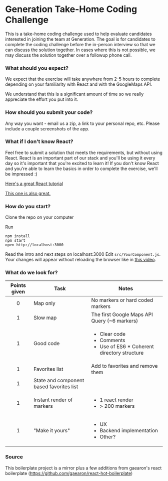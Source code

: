 Generation Take-Home Coding Challenge
=================================
This is a take-home coding challenge used to help evaluate candidates
interested in joining the team at Generation.
The goal is for candidates to complete the coding challenge before the
in-person interview so that we can discuss the solution together.
In cases where this is not possible, we may discuss the solution together
over a followup phone call.

### What should you expect?

We expect that the exercise will take anywhere from 2-5 hours to complete
depending on your familiarity with React and with the GoogleMaps API.

We understand that this is a significant amount of time so we really appreciate
the effort you put into it. 

### How should you submit your code?

Any way you want - email us a zip, a link to your personal repo, etc. 
Please include a couple screenshots of the app.

### What if I don't know React? 

Feel free to submit a solution that meets the requirements, but without using React.
React is an important part of our stack and you'll be using it every day so it's important
that you're excited to learn it! If you don't know React and you're able to learn the basics
in order to complete the exercise, we'll be impressed :)

<a href="https://tylermcginnis.com/react-js-tutorial-pt-1-a-comprehensive-guide-to-building-apps-with-react-js-8ce321b125ba#.h5n3iisi4">Here's a great React tutorial</a>

<a href="http://courses.reactjsprogram.com/courses/reactjsfundamentals">This one is also great.</a>

### How do you start?

Clone the repo on your computer

Run
```
npm install
npm start
open http://localhost:3000
```
Read the intro and next steps on localhost:3000
Edit `src/YourComponent.js`.  
Your changes will appear without reloading the browser like in [this video](http://vimeo.com/100010922).

### What do we look for?

| Points given |                   Task                   | Notes                                                                |
|:------------:|------------------------------------------|----------------------------------------------------------------------|
|      0       |                 Map only                 | No markers or hard coded markers                                     |
|      1       |                 Slow map                 | The first Google Maps API Query (~6 markers)                         |
|      1       |                 Good code                | <ul> <li>Clear code</li> <li>Comments</li> <li>Use of ES6 * Coherent directory structure</li> </ul> |
|      1       |              Favorites list              | Add to favorites and remove them                                     |
|      1       | State and component based favorites list |                                                                      |
|      1       |         Instant render of markers        | <ul> <li>1 react render</li> <li>> 200 markers</li> </ul>            |
|      1       |              "Make it yours"             | <ul> <li>UX</li> <li>Backend implementation</li> <li>Other?</li> </ul> |

### Source

This boilerplate project is a mirror plus a few additions from gaearon's react boilerplate (https://github.com/gaearon/react-hot-boilerplate)

